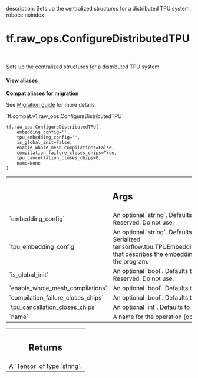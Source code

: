 description: Sets up the centralized structures for a distributed TPU system.
robots: noindex

# tf.raw_ops.ConfigureDistributedTPU

<!-- Insert buttons and diff -->

<table class="tfo-notebook-buttons tfo-api nocontent" align="left">

</table>



Sets up the centralized structures for a distributed TPU system.

<section class="expandable">
  <h4 class="showalways">View aliases</h4>
  <p>
<b>Compat aliases for migration</b>
<p>See
<a href="https://www.tensorflow.org/guide/migrate">Migration guide</a> for
more details.</p>
<p>`tf.compat.v1.raw_ops.ConfigureDistributedTPU`</p>
</p>
</section>

<pre class="devsite-click-to-copy prettyprint lang-py tfo-signature-link">
<code>tf.raw_ops.ConfigureDistributedTPU(
    embedding_config=&#x27;&#x27;,
    tpu_embedding_config=&#x27;&#x27;,
    is_global_init=False,
    enable_whole_mesh_compilations=False,
    compilation_failure_closes_chips=True,
    tpu_cancellation_closes_chips=0,
    name=None
)
</code></pre>



<!-- Placeholder for "Used in" -->


<!-- Tabular view -->
 <table class="responsive fixed orange">
<colgroup><col width="214px"><col></colgroup>
<tr><th colspan="2"><h2 class="add-link">Args</h2></th></tr>

<tr>
<td>
`embedding_config`
</td>
<td>
An optional `string`. Defaults to `""`.
Reserved. Do not use.
</td>
</tr><tr>
<td>
`tpu_embedding_config`
</td>
<td>
An optional `string`. Defaults to `""`.
Serialized tensorflow.tpu.TPUEmbeddingConfiguration that
describes the embedding lookups of the program.
</td>
</tr><tr>
<td>
`is_global_init`
</td>
<td>
An optional `bool`. Defaults to `False`.
Reserved. Do not use.
</td>
</tr><tr>
<td>
`enable_whole_mesh_compilations`
</td>
<td>
An optional `bool`. Defaults to `False`.
</td>
</tr><tr>
<td>
`compilation_failure_closes_chips`
</td>
<td>
An optional `bool`. Defaults to `True`.
</td>
</tr><tr>
<td>
`tpu_cancellation_closes_chips`
</td>
<td>
An optional `int`. Defaults to `0`.
</td>
</tr><tr>
<td>
`name`
</td>
<td>
A name for the operation (optional).
</td>
</tr>
</table>



<!-- Tabular view -->
 <table class="responsive fixed orange">
<colgroup><col width="214px"><col></colgroup>
<tr><th colspan="2"><h2 class="add-link">Returns</h2></th></tr>
<tr class="alt">
<td colspan="2">
A `Tensor` of type `string`.
</td>
</tr>

</table>

